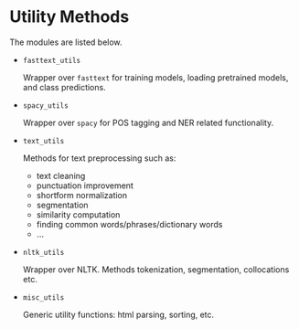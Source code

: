 # Utility Methods

The modules are listed below.

- `fasttext_utils`

    Wrapper over `fasttext` for training models, loading pretrained models, 
and class predictions.

- `spacy_utils`

    Wrapper over `spacy` for POS tagging and NER related functionality.

- `text_utils`

    Methods for text preprocessing such as:
    - text cleaning
    - punctuation improvement
    - shortform normalization
    - segmentation
    - similarity computation
    - finding common words/phrases/dictionary words
    - ...

- `nltk_utils`

    Wrapper over NLTK. Methods tokenization, segmentation, collocations etc.

- `misc_utils`

    Generic utility functions: html parsing, sorting, etc. 